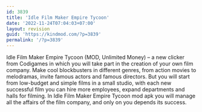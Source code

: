 ```yaml
---
id: 3839
title: 'Idle Film Maker Empire Tycoon'
date: '2022-11-24T07:04:03+07:00'
layout: revision
guid: 'https://kindmod.com/?p=3839'
permalink: '/?p=3839'
---
```


Idle Film Maker Empire Tycoon (MOD, Unlimited Money) – a new clicker from Codigames in which you will take part in the creation of your own film company. Make cool blockbusters in different genres, from action movies to melodramas, invite famous actors and famous directors. But you will start from low-budget and simple films in a small studio, with each new successful film you can hire more employees, expand departments and halls for filming. In Idle Film Maker Empire Tycoon mod apk you will manage all the affairs of the film company, and only on you depends its success.